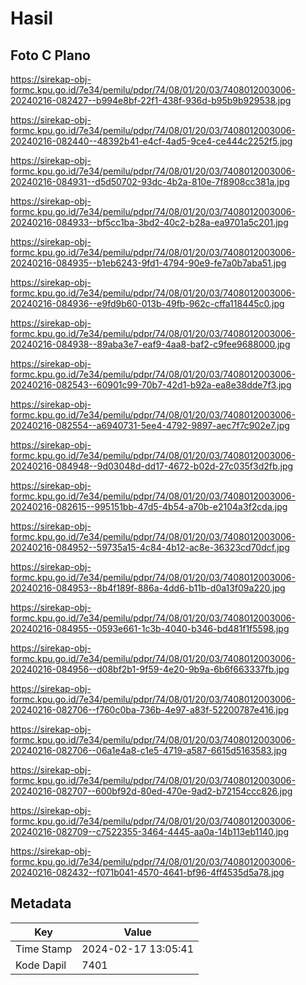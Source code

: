 # Hasil

## Foto C Plano

https://sirekap-obj-formc.kpu.go.id/7e34/pemilu/pdpr/74/08/01/20/03/7408012003006-20240216-082427--b994e8bf-22f1-438f-936d-b95b9b929538.jpg

https://sirekap-obj-formc.kpu.go.id/7e34/pemilu/pdpr/74/08/01/20/03/7408012003006-20240216-082440--48392b41-e4cf-4ad5-9ce4-ce444c2252f5.jpg

https://sirekap-obj-formc.kpu.go.id/7e34/pemilu/pdpr/74/08/01/20/03/7408012003006-20240216-084931--d5d50702-93dc-4b2a-810e-7f8908cc381a.jpg

https://sirekap-obj-formc.kpu.go.id/7e34/pemilu/pdpr/74/08/01/20/03/7408012003006-20240216-084933--bf5cc1ba-3bd2-40c2-b28a-ea9701a5c201.jpg

https://sirekap-obj-formc.kpu.go.id/7e34/pemilu/pdpr/74/08/01/20/03/7408012003006-20240216-084935--b1eb6243-9fd1-4794-90e9-fe7a0b7aba51.jpg

https://sirekap-obj-formc.kpu.go.id/7e34/pemilu/pdpr/74/08/01/20/03/7408012003006-20240216-084936--e9fd9b60-013b-49fb-962c-cffa118445c0.jpg

https://sirekap-obj-formc.kpu.go.id/7e34/pemilu/pdpr/74/08/01/20/03/7408012003006-20240216-084938--89aba3e7-eaf9-4aa8-baf2-c9fee9688000.jpg

https://sirekap-obj-formc.kpu.go.id/7e34/pemilu/pdpr/74/08/01/20/03/7408012003006-20240216-082543--60901c99-70b7-42d1-b92a-ea8e38dde7f3.jpg

https://sirekap-obj-formc.kpu.go.id/7e34/pemilu/pdpr/74/08/01/20/03/7408012003006-20240216-082554--a6940731-5ee4-4792-9897-aec7f7c902e7.jpg

https://sirekap-obj-formc.kpu.go.id/7e34/pemilu/pdpr/74/08/01/20/03/7408012003006-20240216-084948--9d03048d-dd17-4672-b02d-27c035f3d2fb.jpg

https://sirekap-obj-formc.kpu.go.id/7e34/pemilu/pdpr/74/08/01/20/03/7408012003006-20240216-082615--995151bb-47d5-4b54-a70b-e2104a3f2cda.jpg

https://sirekap-obj-formc.kpu.go.id/7e34/pemilu/pdpr/74/08/01/20/03/7408012003006-20240216-084952--59735a15-4c84-4b12-ac8e-36323cd70dcf.jpg

https://sirekap-obj-formc.kpu.go.id/7e34/pemilu/pdpr/74/08/01/20/03/7408012003006-20240216-084953--8b4f189f-886a-4dd6-b11b-d0a13f09a220.jpg

https://sirekap-obj-formc.kpu.go.id/7e34/pemilu/pdpr/74/08/01/20/03/7408012003006-20240216-084955--0593e661-1c3b-4040-b346-bd481f1f5598.jpg

https://sirekap-obj-formc.kpu.go.id/7e34/pemilu/pdpr/74/08/01/20/03/7408012003006-20240216-084956--d08bf2b1-9f59-4e20-9b9a-6b6f663337fb.jpg

https://sirekap-obj-formc.kpu.go.id/7e34/pemilu/pdpr/74/08/01/20/03/7408012003006-20240216-082706--f760c0ba-736b-4e97-a83f-52200787e416.jpg

https://sirekap-obj-formc.kpu.go.id/7e34/pemilu/pdpr/74/08/01/20/03/7408012003006-20240216-082706--06a1e4a8-c1e5-4719-a587-6615d5163583.jpg

https://sirekap-obj-formc.kpu.go.id/7e34/pemilu/pdpr/74/08/01/20/03/7408012003006-20240216-082707--600bf92d-80ed-470e-9ad2-b72154ccc826.jpg

https://sirekap-obj-formc.kpu.go.id/7e34/pemilu/pdpr/74/08/01/20/03/7408012003006-20240216-082709--c7522355-3464-4445-aa0a-14b113eb1140.jpg

https://sirekap-obj-formc.kpu.go.id/7e34/pemilu/pdpr/74/08/01/20/03/7408012003006-20240216-082432--f071b041-4570-4641-bf96-4ff4535d5a78.jpg


## Metadata

| Key        | Value               |
| ---------- | ------------------- |
| Time Stamp | 2024-02-17 13:05:41 |
| Kode Dapil | 7401                |



